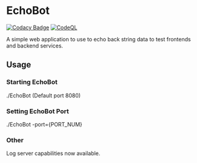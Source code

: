 # EchoBot

[![Codacy Badge](https://api.codacy.com/project/badge/Grade/95787a3605dc45b795af4bfc07425619)](https://app.codacy.com/gh/Xenios91/EchoBot?utm_source=github.com&utm_medium=referral&utm_content=Xenios91/EchoBot&utm_campaign=Badge_Grade_Settings)
[![CodeQL](https://github.com/Xenios91/EchoBot/actions/workflows/codeql.yml/badge.svg)](https://github.com/Xenios91/EchoBot/actions/workflows/codeql.yml)

A simple web application to use to echo back string data to test frontends and backend services.

## Usage

### Starting EchoBot
./EchoBot (Default port 8080)

### Setting EchoBot Port
./EchoBot -port={PORT_NUM}

### Other
Log server capabilities now available.
